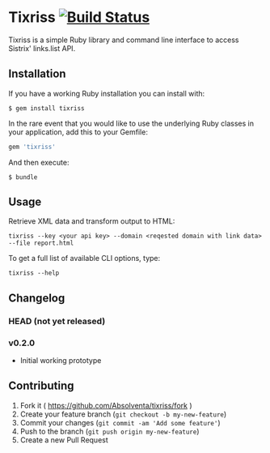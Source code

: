 # Tixriss [![Build Status](https://travis-ci.org/Absolventa/tixriss.svg?branch=master)](https://travis-ci.org/Absolventa/tixriss)

Tixriss is a simple Ruby library and command line interface to access Sistrix' links.list API.

## Installation

If you have a working Ruby installation you can install with:

    $ gem install tixriss

In the rare event that you would like to use the underlying
Ruby classes in your application, add this to your Gemfile:

```ruby
gem 'tixriss'
```

And then execute:

    $ bundle

## Usage

Retrieve XML data and transform output to HTML:

```shell
tixriss --key <your api key> --domain <reqested domain with link data> --file report.html
```

To get a full list of available CLI options, type:

```shell
tixriss --help
```

## Changelog

### HEAD (not yet released)

### v0.2.0
* Initial working prototype

## Contributing

1. Fork it ( https://github.com/Absolventa/tixriss/fork )
2. Create your feature branch (`git checkout -b my-new-feature`)
3. Commit your changes (`git commit -am 'Add some feature'`)
4. Push to the branch (`git push origin my-new-feature`)
5. Create a new Pull Request
